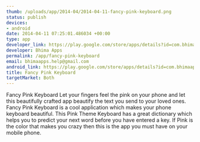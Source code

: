 ```yaml
--- 
thumb: /uploads/app/2014-04/2014-04-11-fancy-pink-keyboard.png
status: publish
devices: 
- android
date: 2014-04-11 07:25:01.486034 +00:00
type: app
developer_link: https://play.google.com/store/apps/details?id=com.bhimaapps.keyboardpinkfree&hl=en
developer: Bhima Apps
permalink: /app/fancy-pink-keyboard
email: bhimaapps.help@gmail.com
android_link: https://play.google.com/store/apps/details?id=com.bhimaapps.keyboardpinkfree&hl=en
title: Fancy Pink Keyboard
targetMarket: Both
---
```


Fancy Pink Keyboard
Let your fingers feel the pink on your phone and let this beautifully crafted app beautify the text you send to your loved ones.
Fancy Pink Keyboard is a cool application which makes your phone keyboard beautiful. This Pink Theme Keyboard has a great dictionary which helps you to predict your next word before you have entered a key.
If Pink is the color that makes you crazy then this is the app you must have on your mobile phone.
